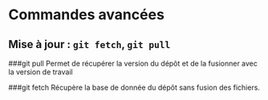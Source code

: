 # Commandes avancées

## Mise à jour : `git fetch`, `git pull`

###git pull
Permet de récupérer la version du dépôt et de la fusionner avec la version de travail

###git fetch
Récupère la base de donnée du dépôt sans fusion des fichiers.
